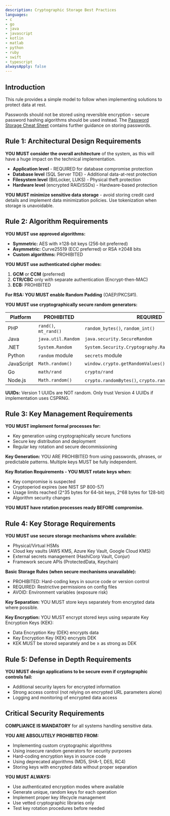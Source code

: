 ```yaml
---
description: Cryptographic Storage Best Practices
languages:
- c
- go
- java
- javascript
- kotlin
- matlab
- python
- ruby
- swift
- typescript
alwaysApply: false
---
```


## Introduction

This rule provides a simple model to follow when implementing solutions to protect data at rest.

Passwords should not be stored using reversible encryption - secure password hashing algorithms should be used instead. The [Password Storage Cheat Sheet](https://cheatsheetseries.owasp.org/cheatsheets/Password_Storage_Cheat_Sheet.html) contains further guidance on storing passwords.

## Rule 1: Architectural Design Requirements

**YOU MUST consider the overall architecture** of the system, as this will have a huge impact on the technical implementation.

* **Application level** - REQUIRED for database compromise protection
* **Database level** (SQL Server TDE) - Additional data-at-rest protection  
* **Filesystem level** (BitLocker, LUKS) - Physical theft protection
* **Hardware level** (encrypted RAID/SSDs) - Hardware-based protection

**YOU MUST minimize sensitive data storage** - avoid storing credit card details and implement data minimization policies. Use tokenization when storage is unavoidable.

## Rule 2: Algorithm Requirements

**YOU MUST use approved algorithms:**
* **Symmetric:** AES with ≥128-bit keys (256-bit preferred)
* **Asymmetric:** Curve25519 (ECC preferred) or RSA ≥2048 bits
* **Custom algorithms:** PROHIBITED

**YOU MUST use authenticated cipher modes:**
1. **GCM** or **CCM** (preferred)
2. **CTR/CBC** only with separate authentication (Encrypt-then-MAC)
3. **ECB:** PROHIBITED

**For RSA: YOU MUST enable Random Padding** (OAEP/PKCS#1).

**YOU MUST use cryptographically secure random generators:**

| Platform | PROHIBITED | REQUIRED |
|----------|------------|----------|
| PHP | `rand()`, `mt_rand()` | `random_bytes()`, `random_int()` |
| Java | `java.util.Random` | `java.security.SecureRandom` |
| .NET | `System.Random` | `System.Security.Cryptography.RandomNumberGenerator` |
| Python | `random` module | `secrets` module |
| JavaScript | `Math.random()` | `window.crypto.getRandomValues()` |
| Go | `math/rand` | `crypto/rand` |
| Node.js | `Math.random()` | `crypto.randomBytes()`, `crypto.randomInt()` |

**UUIDs:** Version 1 UUIDs are NOT random. Only trust Version 4 UUIDs if implementation uses CSPRNG.

## Rule 3: Key Management Requirements

**YOU MUST implement formal processes for:**
* Key generation using cryptographically secure functions
* Secure key distribution and deployment
* Regular key rotation and secure decommissioning

**Key Generation:** YOU ARE PROHIBITED from using passwords, phrases, or predictable patterns. Multiple keys MUST be fully independent.

**Key Rotation Requirements - YOU MUST rotate keys when:**
* Key compromise is suspected
* Cryptoperiod expires (see NIST SP 800-57)
* Usage limits reached (2^35 bytes for 64-bit keys, 2^68 bytes for 128-bit)
* Algorithm security changes

**YOU MUST have rotation processes ready BEFORE compromise.**

## Rule 4: Key Storage Requirements

**YOU MUST use secure storage mechanisms where available:**
* Physical/Virtual HSMs
* Cloud key vaults (AWS KMS, Azure Key Vault, Google Cloud KMS)
* External secrets management (HashiCorp Vault, Conjur)
* Framework secure APIs (ProtectedData, Keychain)

**Basic Storage Rules (when secure mechanisms unavailable):**
* PROHIBITED: Hard-coding keys in source code or version control
* REQUIRED: Restrictive permissions on config files
* AVOID: Environment variables (exposure risk)

**Key Separation:** YOU MUST store keys separately from encrypted data where possible.

**Key Encryption:** YOU MUST encrypt stored keys using separate Key Encryption Keys (KEK):
* Data Encryption Key (DEK) encrypts data
* Key Encryption Key (KEK) encrypts DEK
* KEK MUST be stored separately and be ≥ as strong as DEK

## Rule 5: Defense in Depth Requirements

**YOU MUST design applications to be secure even if cryptographic controls fail:**
* Additional security layers for encrypted information
* Strong access control (not relying on encrypted URL parameters alone)
* Logging and monitoring of encrypted data access

## Critical Security Requirements

**COMPLIANCE IS MANDATORY** for all systems handling sensitive data.

**YOU ARE ABSOLUTELY PROHIBITED FROM:**
* Implementing custom cryptographic algorithms
* Using insecure random generators for security purposes
* Hard-coding encryption keys in source code
* Using deprecated algorithms (MD5, SHA-1, DES, RC4)
* Storing keys with encrypted data without proper separation

**YOU MUST ALWAYS:**
* Use authenticated encryption modes where available
* Generate unique, random keys for each operation
* Implement proper key lifecycle management
* Use vetted cryptographic libraries only
* Test key rotation procedures before needed